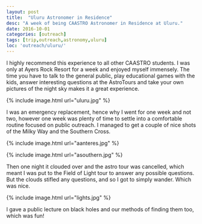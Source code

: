 ```yaml
---
layout: post
title:  "Uluru Astronomer in Residence"
desc: "A week of being CAASTRO Astronomer in Residence at Uluru."
date: 2016-10-01
categories: [outreach]
tags: [trip,outreach,astronomy,uluru]
loc: 'outreach/uluru/'
---
```


I highly recommend this experience to all other CAASTRO students. I was
only at Ayers Rock Resort for a week and enjoyed myself immensely. The
time you have to talk to the general public, play educational games
with the kids, answer interesting questions at the AstroTours and
take your own pictures of the night sky makes it a great experience.

{% include image.html url="uluru.jpg"  %}


I was an emergency replacement, hence why I went for one week and not 
two, however one week was plenty of time to settle into a comfortable
routine focused on public outreach. I managed to get a couple of 
nice shots of the Milky Way and the Southern Cross.

{% include image.html url="aanteres.jpg"  %}

{% include image.html url="asouthern.jpg"  %}

Then one night it clouded over and the astro tour was cancelled,
which meant I was put to the Field of Light tour to answer
any possible questions. But the clouds stifled any questions, 
and so I got to simply wander. Which was nice.

{% include image.html url="lights.jpg"  %}

I gave a public lecture on black holes and our methods of
finding them too, which was fun!

